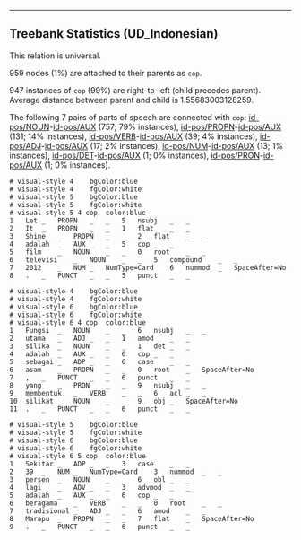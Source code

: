 

--------------------------------------------------------------------------------

## Treebank Statistics (UD_Indonesian)

This relation is universal.

959 nodes (1%) are attached to their parents as `cop`.

947 instances of `cop` (99%) are right-to-left (child precedes parent).
Average distance between parent and child is 1.55683003128259.

The following 7 pairs of parts of speech are connected with `cop`: [id-pos/NOUN]()-[id-pos/AUX]() (757; 79% instances), [id-pos/PROPN]()-[id-pos/AUX]() (131; 14% instances), [id-pos/VERB]()-[id-pos/AUX]() (39; 4% instances), [id-pos/ADJ]()-[id-pos/AUX]() (17; 2% instances), [id-pos/NUM]()-[id-pos/AUX]() (13; 1% instances), [id-pos/DET]()-[id-pos/AUX]() (1; 0% instances), [id-pos/PRON]()-[id-pos/AUX]() (1; 0% instances).


~~~ conllu
# visual-style 4	bgColor:blue
# visual-style 4	fgColor:white
# visual-style 5	bgColor:blue
# visual-style 5	fgColor:white
# visual-style 5 4 cop	color:blue
1	Let	_	PROPN	_	_	5	nsubj	_	_
2	It	_	PROPN	_	_	1	flat	_	_
3	Shine	_	PROPN	_	_	2	flat	_	_
4	adalah	_	AUX	_	_	5	cop	_	_
5	film	_	NOUN	_	_	0	root	_	_
6	televisi	_	NOUN	_	_	5	compound	_	_
7	2012	_	NUM	_	NumType=Card	6	nummod	_	SpaceAfter=No
8	.	_	PUNCT	_	_	5	punct	_	_

~~~


~~~ conllu
# visual-style 4	bgColor:blue
# visual-style 4	fgColor:white
# visual-style 6	bgColor:blue
# visual-style 6	fgColor:white
# visual-style 6 4 cop	color:blue
1	Fungsi	_	NOUN	_	_	6	nsubj	_	_
2	utama	_	ADJ	_	_	1	amod	_	_
3	silika	_	NOUN	_	_	1	det	_	_
4	adalah	_	AUX	_	_	6	cop	_	_
5	sebagai	_	ADP	_	_	6	case	_	_
6	asam	_	PROPN	_	_	0	root	_	SpaceAfter=No
7	,	_	PUNCT	_	_	6	punct	_	_
8	yang	_	PRON	_	_	9	nsubj	_	_
9	membentuk	_	VERB	_	_	6	acl	_	_
10	silikat	_	NOUN	_	_	9	obj	_	SpaceAfter=No
11	.	_	PUNCT	_	_	6	punct	_	_

~~~


~~~ conllu
# visual-style 5	bgColor:blue
# visual-style 5	fgColor:white
# visual-style 6	bgColor:blue
# visual-style 6	fgColor:white
# visual-style 6 5 cop	color:blue
1	Sekitar	_	ADP	_	_	3	case	_	_
2	39	_	NUM	_	NumType=Card	3	nummod	_	_
3	persen	_	NOUN	_	_	6	obl	_	_
4	lagi	_	ADV	_	_	3	advmod	_	_
5	adalah	_	AUX	_	_	6	cop	_	_
6	beragama	_	VERB	_	_	0	root	_	_
7	tradisional	_	ADJ	_	_	6	amod	_	_
8	Marapu	_	PROPN	_	_	7	flat	_	SpaceAfter=No
9	.	_	PUNCT	_	_	6	punct	_	_

~~~


